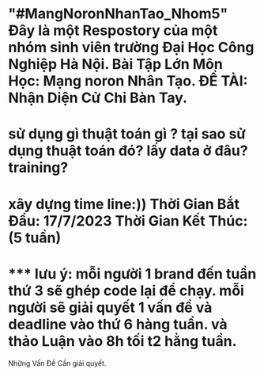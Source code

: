 "#MangNoronNhanTao_Nhom5"  
Đây là một Respostory của một nhóm sinh viên trường Đại Học Công Nghiệp Hà Nội.
Bài Tập Lớn Môn Học: Mạng noron Nhân Tạo.
ĐỀ TÀI: Nhận Diện Cử Chỉ Bàn Tay.
================================================================================
sử dụng gì
thuật toán gì ?
tại sao sử dụng thuật toán đó?
lấy data ở đâu? training?
=================================================================================
xây dựng time line:))
Thời Gian Bắt Đầu: 17/7/2023
Thời Gian Kết Thúc: (5 tuần)
================================================================================
\*\*\* lưu ý: mỗi người 1 brand đến tuần thứ 3 sẽ ghép code lại để chạy.
mỗi người sẽ giải quyết 1 vấn đề và deadline vào thứ 6 hàng tuần. và thảo Luận vào 8h tối t2 hằng tuần.
=================================================================================
Những Vấn Đề Cần giải quyết.
